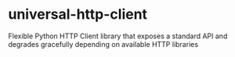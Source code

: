 # universal-http-client
Flexible Python HTTP Client library that exposes a standard API and degrades gracefully depending on available HTTP libraries
